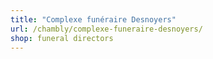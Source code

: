 ```yaml
---
title: "Complexe funéraire Desnoyers"
url: /chambly/complexe-funeraire-desnoyers/
shop: funeral directors
---
```

